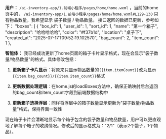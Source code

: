 **用户：** 
`/ai-inventory-app/1.前端小程序/pages/home/home.wxml` ，当前的home页中的， `/ai-inventory-app/1.前端小程序/pages/home/home.wxml#L129-130`  只有物品数量，我希望显示 袋子数量 / 物品数量。
 接口返回的数据已更新，参考如下： 
     "boxes": [ 
       { 
         "box_id": 1, 
         "user_id": 1, 
         "sort_id": 1, 
         "name": "第一个箱子", 
         "description": "哈哈哈哈哈", 
         "color": "#f37b1d", 
         "location": "桌子下", 
         "created_at": "2025-07-17T09:52:19.102570", 
         "bag_count": 2, 
         "item_count": 1 
       },

**智能体：** 
我已经成功更新了home页面的箱子卡片显示格式，现在会显示"袋子数量/物品数量"的格式。具体修改包括：

1. **更新箱子卡片显示**：将原来只显示物品数量的`{{item.itemCount}}`改为显示`{{item.bag_count}}/{{item.item_count}}`格式

2. **更新数据处理逻辑**：在home.js的loadBoxes方法中，确保正确映射后台返回的bag_count和item_count字段到前端数据结构中

3. **更新箱子选择浮层**：同样将浮层中的箱子数量显示更新为"袋子数量/物品数量"格式，保持界面一致性

现在箱子卡片会清晰地显示每个箱子包含的袋子数量和物品数量，用户可以更直观地了解每个箱子的收纳情况。修改后的显示格式为："2/1"（表示2个袋子，1个物品）。